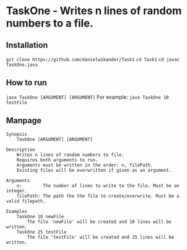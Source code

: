 # TaskOne - Writes n lines of random numbers to a file.

## Installation
`git clone https://github.com/danielwikander/Task1`
`cd Task1`
`cd javac TaskOne.java`

## How to run
`java TaskOne [ARGUMENT] [ARGUMENT]`
For example:
`java TaskOne 10 testFile`

## Manpage
```
Synopsis 
    TaskOne [ARGUMENT] [ARGUMENT]
    
Description
    Writes n lines of random numbers to file.
    Requires both arguments to run.
    Arguments must be written in the order: n, filePath.
    Existing files will be overwritten if given as an argument.

Arguments
    n:        The number of lines to write to the file. Must be an integer.
    filePath: The path the the file to create/overwrite. Must be a valid filepath.

Examples
    TaskOne 10 newFile
        The file 'newFile' will be created and 10 lines will be written.
    TaskOne 25 testFile
        The file 'testFile' will be created and 25 lines will be written.
```
